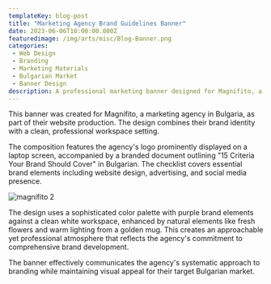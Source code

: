 ```yaml
---
templateKey: blog-post
title: "Marketing Agency Brand Guidelines Banner"
date: 2023-06-06T10:00:00.000Z
featuredimage: /img/arts/misc/Blog-Banner.png
categories:
 - Web Design
 - Branding
 - Marketing Materials
 - Bulgarian Market
 - Banner Design
description: A professional marketing banner designed for Magnifito, a Bulgarian marketing agency, featuring their brand guidelines checklist and clean workspace aesthetic
---
```


This banner was created for Magnifito, a marketing agency in Bulgaria, as part of their website production. The design combines their brand identity with a clean, professional workspace setting.

The composition features the agency's logo prominently displayed on a laptop screen, accompanied by a branded document outlining "15 Criteria Your Brand Should Cover" in Bulgarian. The checklist covers essential brand elements including website design, advertising, and social media presence.

![magnifito 2](/img/arts/misc/magnifito.png)


The design uses a sophisticated color palette with purple brand elements against a clean white workspace, enhanced by natural elements like fresh flowers and warm lighting from a golden mug. This creates an approachable yet professional atmosphere that reflects the agency's commitment to comprehensive brand development.

The banner effectively communicates the agency's systematic approach to branding while maintaining visual appeal for their target Bulgarian market.
